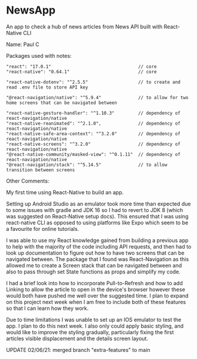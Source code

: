 # NewsApp
An app to check a hub of news articles from News API built with React-Native CLI

Name: Paul C


Packages used with notes:

    "react": "17.0.1"                                 // core
    "react-native": "0.64.1"                          // core

    "react-native-dotenv": "^2.5.5"                   // to create and read .env file to store API key 

    "@react-navigation/native": "^5.9.4"              // to allow for two home screens that can be navigated between 

    "react-native-gesture-handler": "^1.10.3"         // dependency of react-navigation/native
    "react-native-reanimated": "^2.1.0",              // dependency of react-navigation/native
    "react-native-safe-area-context": "^3.2.0"        // dependency of react-navigation/native
    "react-native-screens": "^3.2.0"                  // dependency of react-navigation/native
    "@react-native-community/masked-view": "^0.1.11"  // dependency of react-navigation/native
    "@react-navigation/stack": "^5.14.5"              // to allow transition between screens 


Other Comments:

My first time using React-Native to build an app.  

Setting up Android Studio as an emulator took more time than expected due to some issues with gradle and JDK 16 so I had to revert to JDK 8 (which was suggested on React-Native setup docs).  This ensured that I was using react-native CLI as opposed to using platforms like Expo which seem to be a favourite for online tutorials.

I was able to use my React knowledge gained from building a previous app to help with the majority of the code including API requests, and then had to look up documentation to figure out how to have two screens that can be navigated between.  The package that I found was React-Navigation as this allowed me to create a Screen stack that can be navigated between and also to pass through set State functions as props and simplify my code.

I had a brief look into how to incorporate Pull-to-Refresh and how to add Linking to allow the article to open in the device's browser however these would both have pushed me well over the suggested time.  I plan to expand on this project next week when I am free to include both of these features so that I can learn how they work.

Due to time limitations I was unable to set up an IOS emulator to test the app.  I plan to do this next week.  I also only could apply basic styling, and would like to improve the styling gradually, particularly fixing the first articles visible displacement and the details screen layout.

UPDATE 02/06/21: merged branch "extra-features" to main
